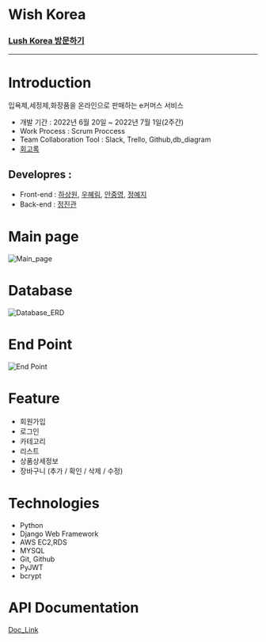 # Wish Korea
### [Lush Korea 방문하기](https://www.lush.co.kr)   
***



# Introduction
입욕제,세정제,화장품을 온라인으로 판매하는 e커머스 서비스
* 개발 기간 : 2022년 6월 20일 ~ 2022년 7월 1일(2주간)  
* Work Process : Scrum Proccess   
* Team Collaboration Tool : Slack, Trello, Github,db_diagram
* [회고록](https://dingwan0331.tistory.com/109)
## Developres :
* Front-end : [하상원](https://github.com/hasangwon), [우혜림](https://github.com/wooohyerim), [안중영](https://github.com/Ahnjungyoung), [정예지](https://github.com/dingwan0331)
* Back-end : [정진관](https://github.com/dingwan0331)   
# Main page
![Main_page](https://i.postimg.cc/Bv7zgF4m/2022-07-03-11-52-09.png)
# Database
![Database_ERD](https://i.postimg.cc/zX3V2ZCp/2022-07-03-1-33-53.png)   
# End Point
![End Point](https://i.postimg.cc/L6PbMtbr/2022-07-03-11-42-19.png)
#  Feature   
* 회원가입
* 로그인
* 카테고리
* 리스트
* 상품상세정보
* 장바구니 (추가 / 확인 / 삭제 / 수정)

# Technologies
* Python
* Django Web Framework
* AWS EC2,RDS
* MYSQL
* Git, Github
* PyJWT
* bcrypt

# API Documentation
[Doc_Link](https://grey-crater-811570.postman.co/workspace/My-Workspace~1303e0ea-2786-4902-8534-ef9bb3e7ba17/documentation/21516218-e4ba9f7f-6bec-49bb-b395-182d4775083e)
